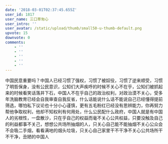 ```yaml
---
date: '2018-03-01T02:37:45.655Z'
user_id: 1817
user_name: 三口草匆心
user_intro: ''
user_avatar: /static/upload/thumb/small50-u-thumb-default.png
upvote: 15
downvote: 0
comments:
    - ''
    - ''
    - ''
    - ''
    - ''
---
```


中国民意重要吗？中国人已经习惯了强权，习惯了被奴役，习惯了逆来顺受，习惯了明哲保身，没有公民意识，公知们大声疾呼的时候不关心不在乎，公知们被抓起来的时候看笑话落井下石，中国人不在乎自己的政治权利，对政治漠不关心，受多年洗脑教育已经会自我审查自我反省，什么话能说什么话不能说自己已经懂得提前筛选，哪怕私下议论也十分小心谨慎，更有五毛粉红已经没有思辨能力，你再努力帮他争取权利，他却不知权利有何用处，什么公民配什么政府，中国人就是有中国人的劣根性，一盘散沙，只在乎自己的权益而毫不关心公共权益，只要没触及自己的利益都事不关己，想想公共场所抽烟的人，只关心自己能不能抽烟不关心公众会不会吸二手烟，看看满地的烟头垃圾，只关心自己家里干不干净不关心公共场所干不干净，丑陋的中国人
